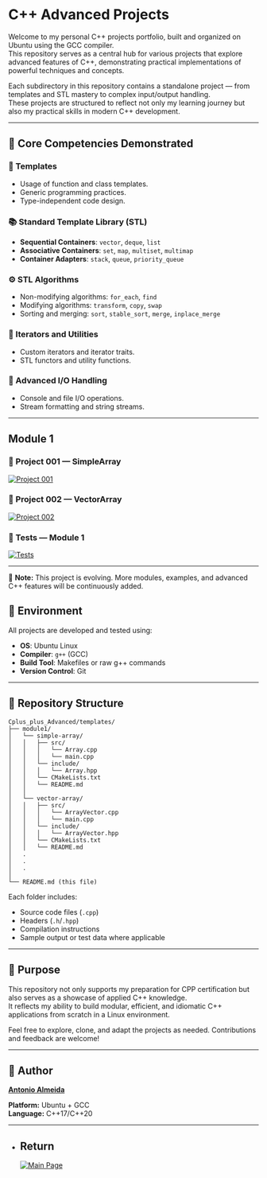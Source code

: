 # C++ Advanced Projects

Welcome to my personal C++ projects portfolio, built and organized on Ubuntu using the GCC compiler.  
This repository serves as a central hub for various projects that explore advanced features of C++, demonstrating practical implementations of powerful techniques and concepts.

Each subdirectory in this repository contains a standalone project — from templates and STL mastery to complex input/output handling.  
These projects are structured to reflect not only my learning journey but also my practical skills in modern C++ development.

---

## 🔧 Core Competencies Demonstrated

### 🧩 Templates
- Usage of function and class templates.
- Generic programming practices.
- Type-independent code design.

### 📚 Standard Template Library (STL)
- **Sequential Containers**: `vector`, `deque`, `list`
- **Associative Containers**: `set`, `map`, `multiset`, `multimap`
- **Container Adapters**: `stack`, `queue`, `priority_queue`

### ⚙️ STL Algorithms
- Non-modifying algorithms: `for_each`, `find`
- Modifying algorithms: `transform`, `copy`, `swap`
- Sorting and merging: `sort`, `stable_sort`, `merge`, `inplace_merge`

### 🔁 Iterators and Utilities
- Custom iterators and iterator traits.
- STL functors and utility functions.

### 💾 Advanced I/O Handling
- Console and file I/O operations.
- Stream formatting and string streams.

---
## Module 1

### 📘 Project 001 — SimpleArray  
[![Project 001](https://img.shields.io/badge/Project_001-Array-blue?style=for-the-badge)](https://github.com/alfecjo/Cplus_plus_Advanced/tree/main/templates/module1/simple-array)

### 📘 Project 002 — VectorArray  
[![Project 002](https://img.shields.io/badge/Project_002-Vector-blue?style=for-the-badge)](https://github.com/alfecjo/Cplus_plus_Advanced/tree/main/templates/module1/vector-array)

### 📘 Tests — Module 1  
[![Tests](https://img.shields.io/badge/Tests_Module1-Array-orange?style=for-the-badge)](https://github.com/alfecjo/Cplus_plus_Advanced/tree/main/archives/module1)

---

📌 **Note:** This project is evolving. More modules, examples, and advanced C++ features will be continuously added.


## 🐧 Environment

All projects are developed and tested using:
- **OS**: Ubuntu Linux
- **Compiler**: `g++` (GCC)
- **Build Tool**: Makefiles or raw g++ commands
- **Version Control**: Git

---

## 📂 Repository Structure

```
Cplus_plus_Advanced/templates/
├── module1/
│   └── simple-array/
│   │   ├── src/
│   │   │   └── Array.cpp
│   │   │   └── main.cpp
│   │   └── include/
│   │   │   └── Array.hpp
│   │   └── CMakeLists.txt
│   │   └── README.md
│   │   
│   └── vector-array/
│   │   ├── src/
│   │   │   └── ArrayVector.cpp
│   │   │   └── main.cpp
│   │   └── include/
│   │   │   └── ArrayVector.hpp
│   │   └── CMakeLists.txt
│   │   └── README.md
│   .
│   .
│   .
│
└── README.md (this file)

```

Each folder includes:
- Source code files (`.cpp`)
- Headers (`.h`/`.hpp`)
- Compilation instructions
- Sample output or test data where applicable

---

## 🎯 Purpose

This repository not only supports my preparation for CPP certification but also serves as a showcase of applied C++ knowledge.  
It reflects my ability to build modular, efficient, and idiomatic C++ applications from scratch in a Linux environment.

Feel free to explore, clone, and adapt the projects as needed. Contributions and feedback are welcome!

---

## 👤 Author
**[Antonio Almeida](https://alfecjo.github.io/)**

**Platform:** Ubuntu + GCC  
**Language:** C++17/C++20  

---

- ## Return
  [![Main Page](https://img.shields.io/badge/Main-Page?style=for-the-badge&logo=github&logoColor=white)](https://github.com/alfecjo)
